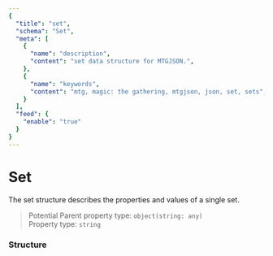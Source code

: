 ```yaml
---
{
  "title": "set",
  "schema": "Set",
  "meta": [
    {
      "name": "description",
      "content": "set data structure for MTGJSON.",
    },
    {
      "name": "keywords",
      "content": "mtg, magic: the gathering, mtgjson, json, set, sets",
    }
  ],
  "feed": {
    "enable": "true"
  }
}
---
```


# Set

The set structure describes the properties and values of a single set.
 
> Potential Parent property type: `object(string: any)`  
> Property type: `string`  

### Structure

<GenerateTable/>